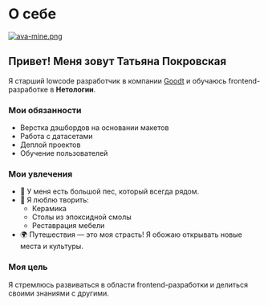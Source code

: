 # О себе

[![ava-mine.png](https://i.postimg.cc/d0cTVsp3/ava-mine.png)](https://postimg.cc/4Yw38gJR)

## Привет! Меня зовут Татьяна Покровская

Я старший lowcode разработчик в компании [Goodt](https://goodt.me/) и обучаюсь frontend-разработке в **Нетологии**.

### Мои обязанности
- Верстка дэшбордов на основании макетов
- Работа с датасетами
- Деплой проектов
- Обучение пользователей


### Мои увлечения
- 🐾 У меня есть большой пес, который всегда рядом.
- 🎨 Я люблю творить:
  - Керамика
  - Столы из эпоксидной смолы
  - Реставрация мебели
- 🌍 Путешествия — это моя страсть! Я обожаю открывать новые места и культуры.

### Моя цель
Я стремлюсь развиваться в области frontend-разработки и делиться своими знаниями с другими. 